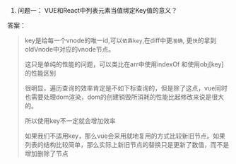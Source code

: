 1. 问题一：
   VUE和React中列表元素当值绑定Key值的意义？

答案：

> key是给每一个vnode的唯一id,可以`依靠key`,在diff中更`准确`, 更`快`的拿到oldVnode中对应的vnode节点。
>
> 这只是单纯的性能的问题，可以类比在arr中使用indexOf 和使用obj[key] 的性能区别
>
> 很明显，遍历查询的效率肯定是不如下标查询的，但是除了这点，vue同时也需要处理dom渲染，dom的创建销毁所消耗的性能比起修改来说是很大的。
>
> 所以使用key不一定就会增加效率
>
> 如果我们不适用key，那么vue会采用就地复用的方式比较新旧节点。如果列表的结构比较简单，那么实际上新旧节点的替换只是更新了数值，而不是增加删除了节点
